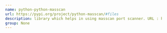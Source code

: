 ```yaml
---
name: python-python-masscan
url: https://pypi.org/project/python-masscan/#files
description: library which helps in using masscan port scanner. URL : https://pypi.org/project/python-masscan/#files Groups : None
group: None
---
```

